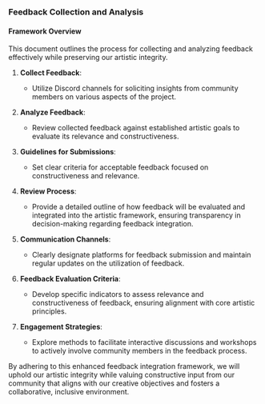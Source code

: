 

### Feedback Collection and Analysis

#### Framework Overview
This document outlines the process for collecting and analyzing feedback effectively while preserving our artistic integrity.

1. **Collect Feedback**:
   - Utilize Discord channels for soliciting insights from community members on various aspects of the project.

2. **Analyze Feedback**:
   - Review collected feedback against established artistic goals to evaluate its relevance and constructiveness.

3. **Guidelines for Submissions**:
   - Set clear criteria for acceptable feedback focused on constructiveness and relevance.

4. **Review Process**:
   - Provide a detailed outline of how feedback will be evaluated and integrated into the artistic framework, ensuring transparency in decision-making regarding feedback integration.

5. **Communication Channels**:
   - Clearly designate platforms for feedback submission and maintain regular updates on the utilization of feedback.

6. **Feedback Evaluation Criteria**:
   - Develop specific indicators to assess relevance and constructiveness of feedback, ensuring alignment with core artistic principles.

7. **Engagement Strategies**:
   - Explore methods to facilitate interactive discussions and workshops to actively involve community members in the feedback process.

By adhering to this enhanced feedback integration framework, we will uphold our artistic integrity while valuing constructive input from our community that aligns with our creative objectives and fosters a collaborative, inclusive environment.